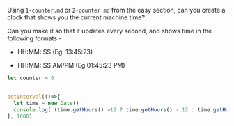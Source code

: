 Using `1-counter.md` or `2-counter.md` from the easy section, can you create a
clock that shows you the current machine time?

Can you make it so that it updates every second, and shows time in the following formats - 

 - HH:MM::SS (Eg. 13:45:23)

 - HH:MM::SS AM/PM (Eg 01:45:23 PM)


```javascript
let counter = 0


setInterval(()=>{
  let time = new Date()
  console.log( (time.getHours() >12 ? time.getHours() - 12 : time.getHours()) + " : " + time.getMinutes() + " : " + time.getSeconds() + " " + (time.getHours() >= 12 ? "PM" : "AM"))
}, 1000)